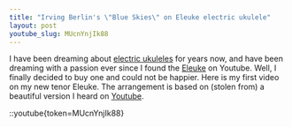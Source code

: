 ```yaml
---
title: "Irving Berlin's \"Blue Skies\" on Eleuke electric ukulele"
layout: post
youtube_slug: MUcnYnjIk88
---
```


I have been dreaming about <a href="{{ site.url
}}/blog/video-i-made-a-4-electric-ukulele/">electric ukuleles</a> for years
now, and have been dreaming with a passion ever since I found the <a
href="http://www.eleukeusa.com/">Eleuke</a> on Youtube. Well, I finally decided
to buy one and could not be happier. Here is my first video on my new tenor
Eleuke. The arrangement is based on (stolen from) a beautiful version I heard
on <a href="http://www.youtube.com/watch?v=1HeSS7-jW-E">Youtube</a>.

::youtube{token=MUcnYnjIk88}
